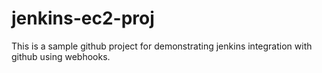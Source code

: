 # jenkins-ec2-proj

This is a sample github project for demonstrating jenkins integration with github using webhooks.
